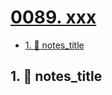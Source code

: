 # [0089. xxx](https://github.com/tnotesjs/TNotes.nodejs/tree/main/notes/0089.%20xxx)

<!-- region:toc -->

- [1. 📒 notes_title](#1--notes_title)

<!-- endregion:toc -->

## 1. 📒 notes_title
